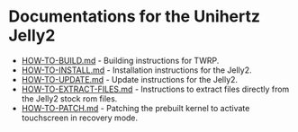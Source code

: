 Documentations for the Unihertz Jelly2
=================================================

- [HOW-TO-BUILD.md](docs/HOW-TO-BUILD.md) - Building instructions for TWRP.
- [HOW-TO-INSTALL.md](HOW-TO-INSTALL.md) - Installation instructions for the Jelly2.
- [HOW-TO-UPDATE.md](HOW-TO-UPDATE.md) - Update instructions for the Jelly2.
- [HOW-TO-EXTRACT-FILES.md](HOW-TO-EXTRACT-FILES.md) - Instructions to extract files directly from the Jelly2 stock rom files.
- [HOW-TO-PATCH.md](HOW-TO-PATCH.md) - Patching the prebuilt kernel to activate touchscreen in recovery mode.
